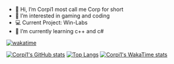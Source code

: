 - 👋 Hi, I’m Corpi1 most call me Corp for short
- 👀 I’m interested in gaming and coding
- 💻 Current Project: Win-Labs
- 🌱 I’m currently learning c++ and c#


[![wakatime](https://wakatime.com/badge/user/dc5608ba-abdb-4d5d-8789-16bac0be884c.svg)](https://wakatime.com/@dc5608ba-abdb-4d5d-8789-16bac0be884c)

[![Corpi1's GitHub stats](https://github-readme-stats.vercel.app/api?username=Corp-i1&show_icons=true&theme=radical)](https://github.com/anuraghazra/github-readme-stats) [![Top Langs](https://github-readme-stats.vercel.app/api/top-langs/?username=Corp-i1&show_icons=true&theme=radical)](https://github.com/anuraghazra/github-readme-stats) [![Corpi1's WakaTime stats](https://github-readme-stats.vercel.app/api/wakatime?username=Corpi1&theme=radical)](https://github.com/anuraghazra/github-readme-stats)
